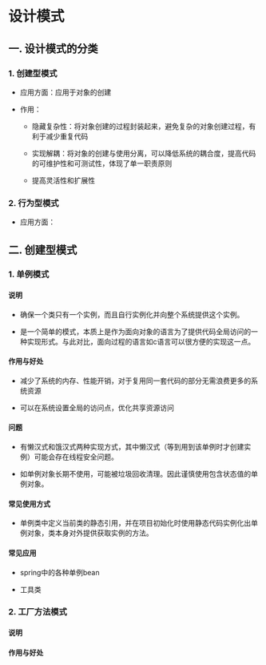 # 设计模式

## 一. 设计模式的分类

### 1. 创建型模式

- 应用方面：应用于对象的创建

- 作用：
  
  - 隐藏复杂性：将对象创建的过程封装起来，避免复杂的对象创建过程，有利于减少重复代码
  
  - 实现解耦：将对象的创建与使用分离，可以降低系统的耦合度，提高代码的可维护性和可测试性，体现了单一职责原则
  
  - 提高灵活性和扩展性

### 2. 行为型模式

- 应用方面：



## 二. 创建型模式

### 1. 单例模式

#### 说明

- 确保一个类只有一个实例，而且自行实例化并向整个系统提供这个实例。

- 是一个简单的模式，本质上是作为面向对象的语言为了提供代码全局访问的一种实现形式。与此对比，面向过程的语言如c语言可以很方便的实现这一点。

#### 作用与好处

- 减少了系统的内存、性能开销，对于复用同一套代码的部分无需浪费更多的系统资源

- 可以在系统设置全局的访问点，优化共享资源访问

#### 问题

- 有懒汉式和饿汉式两种实现方式，其中懒汉式（等到用到该单例时才创建实例）可能会存在线程安全问题。

- 如单例对象长期不使用，可能被垃圾回收清理。因此谨慎使用包含状态值的单例对象。

#### 常见使用方式

- 单例类中定义当前类的静态引用，并在项目初始化时使用静态代码实例化出单例对象，类本身对外提供获取实例的方法。

#### 常见应用

- spring中的各种单例bean

- 工具类



### 2. 工厂方法模式

#### 说明



#### 作用与好处


